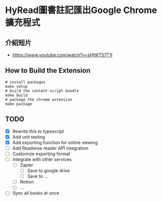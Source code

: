 # HyRead圖書註記匯出Google Chrome擴充程式

## 介紹短片
- https://www.youtube.com/watch?v=sHfjKT57T1I

## How to Build the Extension
```shell
# install packages
make setup
# build the content-script bundle
make build
# package the chrome extension
make package
```

## TODO
- [X] Rewrite this to typescript
- [X] Add unit testing
- [X] Add exporting function for online viewing
- [ ] Add Readwise reader API integration
- [ ] Customize exporting format
- [ ] Integrate with other services
  - [ ] Zapier
    - [ ] Save to google drive
    - [ ] Save to ...
  - [ ] Notion
  - [ ] ...
- [ ] Sync all books at once
